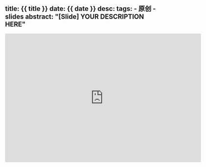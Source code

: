 title: {{ title }}
date: {{ date }}
desc:
tags: 
    - 原创
    - slides
abstract: "[Slide] YOUR DESCRIPTION HERE"
---

<iframe id="ppt" src="https://ppt.baomitu.com/embed/${ID}?style=dark" width="640" height="420" scrolling="no" frameborder="0" webkitallowfullscreen mozallowfullscreen allowfullscreen></iframe>
<script>
;(function() {
var $ = function (e) {return document.querySelector(e)};
var w = $('.post-block');
var p = $('#ppt');
resize();
window.addEventListener('resize', resize);
function resize() {
  var r = w.clientWidth;
  p.width = r;
  p.height = r * 21 / 32;
}
}());
</script>